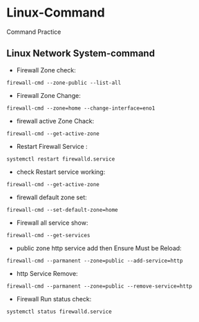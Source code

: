 # Linux-Command
Command Practice

## Linux Network System-command

*  Firewall Zone check:

``firewall-cmd --zone-public --list-all``

* Firewall Zone Change:

``firewall-cmd --zone=home --change-interface=eno1``

* firewall active Zone Chack:

``firewall-cmd --get-active-zone``

* Restart Firewall Service :

 ``systemctl restart firewalld.service``
 
 * check Restart service working:
 
 ``firewall-cmd --get-active-zone``
 
 * firewall default zone set:
 
 ``firewall-cmd --set-default-zone=home``
 
 * Firewall all service show:
 
 ``firewall-cmd --get-services``
 
 * public zone http service add then Ensure Must be Reload:
 
 ``firewall-cmd --parmanent --zone=public --add-service=http``
 
 * http Service Remove:
 
 ``firewall-cmd --parmanent --zone=public --remove-service=http``
 
* Firewall Run status check:

``systemctl status firewalld.service``
 
 
 
